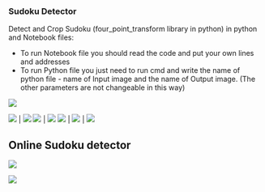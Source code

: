 ### Sudoku Detector

Detect and Crop Sudoku (four_point_transform library in python) in python and Notebook files: 
* To run Notebook file you should read the code and put your own lines and addresses
* To run Python file you just need to run cmd and write the name of python file - name of Input image and the name of Output image.
  (The other parameters are not changeable in this way)
  
![](output/Screenshot_terminal.png)

![](input/sudoku1.jpg) | ![](output/result1.jpg)
![](input/sudoku2.jpg) | ![](output/result2.jpg)
![](input/sudoku3.png) | ![](output/result3.jpg) | ![](output/result.jpg)

 
## Online Sudoku detector

![](output/online_sudoku_detector.png)

![](output/Cropped_online_sudoku_recorder.png)
